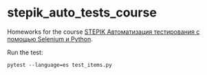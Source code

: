 # stepik_auto_tests_course
Homeworks for the course
[STEPIK Автоматизация тестирования с помощью Selenium и Python](https://stepik.org/course/575/syllabus).

Run the test:
```
pytest --language=es test_items.py
```